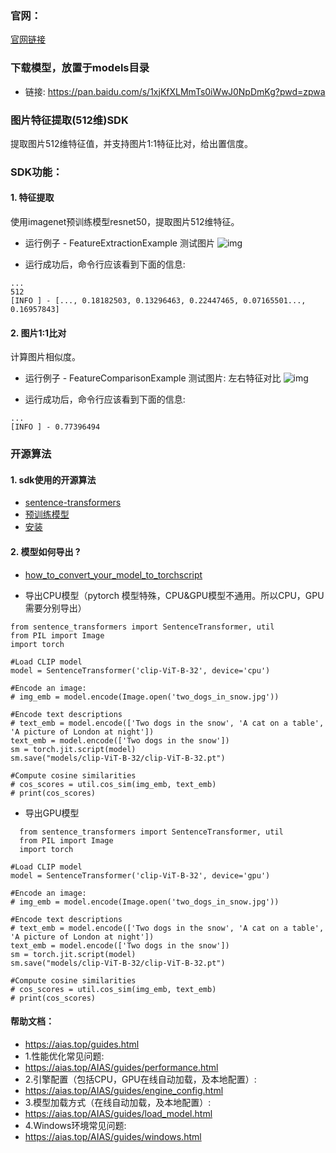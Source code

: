 ### 官网：
[官网链接](https://www.aias.top/)

### 下载模型，放置于models目录
- 链接: https://pan.baidu.com/s/1xjKfXLMmTs0iWwJ0NpDmKg?pwd=zpwa

### 图片特征提取(512维)SDK
提取图片512维特征值，并支持图片1:1特征比对，给出置信度。

### SDK功能：
#### 1. 特征提取
使用imagenet预训练模型resnet50，提取图片512维特征。

- 运行例子 - FeatureExtractionExample
测试图片
![img](https://aias-home.oss-cn-beijing.aliyuncs.com/AIAS/feature_extraction_sdk/car1.png)

- 运行成功后，命令行应该看到下面的信息:
```text
...
512
[INFO ] - [..., 0.18182503, 0.13296463, 0.22447465, 0.07165501..., 0.16957843]

```

#### 2. 图片1:1比对
计算图片相似度。

- 运行例子 - FeatureComparisonExample
测试图片: 左右特征对比
![img](https://aias-home.oss-cn-beijing.aliyuncs.com/AIAS/feature_extraction_sdk/comparision.png)

- 运行成功后，命令行应该看到下面的信息:
```text
...
[INFO ] - 0.77396494

```


### 开源算法
#### 1. sdk使用的开源算法
- [sentence-transformers](https://github.com/UKPLab/sentence-transformers)
- [预训练模型](https://www.sbert.net/docs/pretrained_models.html#image-text-models)
- [安装](https://www.sbert.net/docs/installation.html)


#### 2. 模型如何导出 ?
- [how_to_convert_your_model_to_torchscript](http://docs.djl.ai/docs/pytorch/how_to_convert_your_model_to_torchscript.html)

- 导出CPU模型（pytorch 模型特殊，CPU&GPU模型不通用。所以CPU，GPU需要分别导出）
```text
from sentence_transformers import SentenceTransformer, util
from PIL import Image
import torch

#Load CLIP model
model = SentenceTransformer('clip-ViT-B-32', device='cpu')

#Encode an image:
# img_emb = model.encode(Image.open('two_dogs_in_snow.jpg'))

#Encode text descriptions
# text_emb = model.encode(['Two dogs in the snow', 'A cat on a table', 'A picture of London at night'])
text_emb = model.encode(['Two dogs in the snow'])
sm = torch.jit.script(model)
sm.save("models/clip-ViT-B-32/clip-ViT-B-32.pt")

#Compute cosine similarities
# cos_scores = util.cos_sim(img_emb, text_emb)
# print(cos_scores)
```

- 导出GPU模型
```text
  from sentence_transformers import SentenceTransformer, util
  from PIL import Image
  import torch

#Load CLIP model
model = SentenceTransformer('clip-ViT-B-32', device='gpu')

#Encode an image:
# img_emb = model.encode(Image.open('two_dogs_in_snow.jpg'))

#Encode text descriptions
# text_emb = model.encode(['Two dogs in the snow', 'A cat on a table', 'A picture of London at night'])
text_emb = model.encode(['Two dogs in the snow'])
sm = torch.jit.script(model)
sm.save("models/clip-ViT-B-32/clip-ViT-B-32.pt")

#Compute cosine similarities
# cos_scores = util.cos_sim(img_emb, text_emb)
# print(cos_scores)
```


#### 帮助文档：
- https://aias.top/guides.html
- 1.性能优化常见问题:
- https://aias.top/AIAS/guides/performance.html
- 2.引擎配置（包括CPU，GPU在线自动加载，及本地配置）:
- https://aias.top/AIAS/guides/engine_config.html
- 3.模型加载方式（在线自动加载，及本地配置）:
- https://aias.top/AIAS/guides/load_model.html
- 4.Windows环境常见问题:
- https://aias.top/AIAS/guides/windows.html